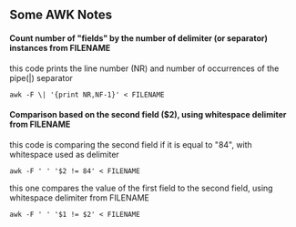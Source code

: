 ## Some AWK Notes

#### Count number of "fields" by the number of delimiter (or separator) instances from FILENAME
this code prints the line number (NR) and number of occurrences of the pipe(|) separator

`awk -F \| '{print NR,NF-1}' < FILENAME`

#### Comparison based on the second field ($2), using whitespace delimiter from FILENAME
this code is comparing the second field if it is equal to "84", with whitespace used as delimiter

`awk -F ' ' '$2 != 84' < FILENAME`

this one compares the value of the first field to the second field, using whitespace delimiter from FILENAME

`awk -F ' ' '$1 != $2' < FILENAME`
